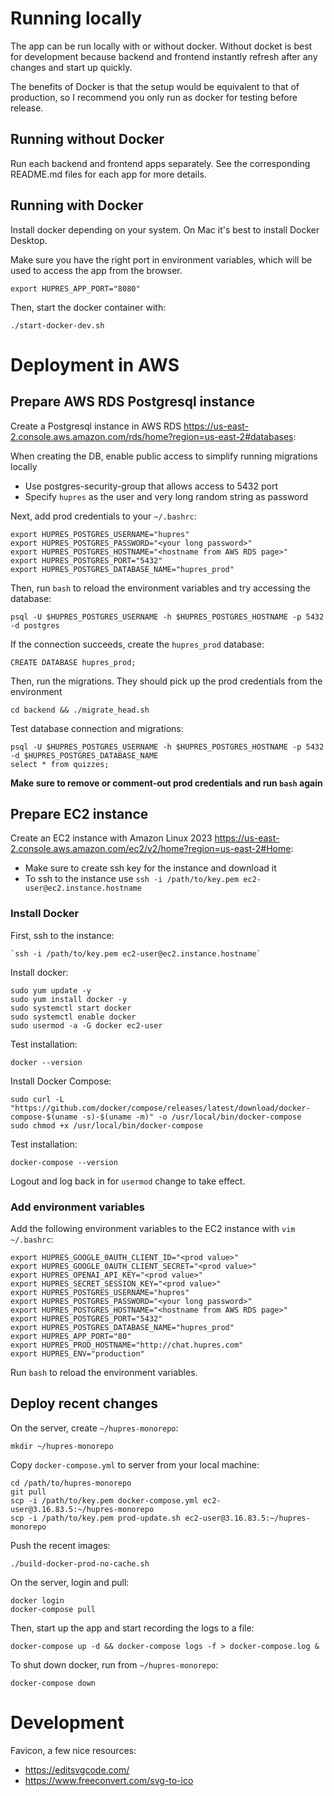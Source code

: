 # Running locally

The app can be run locally with or without docker. Without docket is best for development
because backend and frontend instantly refresh after any changes and start up quickly.

The benefits of Docker is that the setup would be equivalent to that of production, so
I recommend you only run as docker for testing before release.

## Running without Docker

Run each backend and frontend apps separately. See the corresponding README.md
files for each app for more details.

## Running with Docker

Install docker depending on your system. On Mac it's best to install Docker Desktop. 

Make sure you have the right port in environment variables, 
which will be used to access the app from the browser.

    export HUPRES_APP_PORT="8080"

Then, start the docker container with:

    ./start-docker-dev.sh
    
# Deployment in AWS

## Prepare AWS RDS Postgresql instance

Create a Postgresql instance in AWS RDS https://us-east-2.console.aws.amazon.com/rds/home?region=us-east-2#databases:

When creating the DB, enable public access to simplify running migrations locally
  * Use postgres-security-group that allows access to 5432 port
  * Specify `hupres` as the user and very long random string as password

Next, add prod credentials to your `~/.bashrc`:

    export HUPRES_POSTGRES_USERNAME="hupres"
    export HUPRES_POSTGRES_PASSWORD="<your long password>"
    export HUPRES_POSTGRES_HOSTNAME="<hostname from AWS RDS page>"
    export HUPRES_POSTGRES_PORT="5432"
    export HUPRES_POSTGRES_DATABASE_NAME="hupres_prod"

Then, run `bash` to reload the environment variables and try accessing the database:

    psql -U $HUPRES_POSTGRES_USERNAME -h $HUPRES_POSTGRES_HOSTNAME -p 5432 -d postgres
    
If the connection succeeds, create the `hupres_prod` database:

    CREATE DATABASE hupres_prod;

Then, run the migrations. They should pick up the prod credentials from the environment

    cd backend && ./migrate_head.sh

Test database connection and migrations:

    psql -U $HUPRES_POSTGRES_USERNAME -h $HUPRES_POSTGRES_HOSTNAME -p 5432 -d $HUPRES_POSTGRES_DATABASE_NAME
    select * from quizzes;

**Make sure to remove or comment-out prod credentials and run `bash` again**

## Prepare EC2 instance

Create an EC2 instance with Amazon Linux 2023 https://us-east-2.console.aws.amazon.com/ec2/v2/home?region=us-east-2#Home:
* Make sure to create ssh key for the instance and download it
* To ssh to the instance use `ssh -i /path/to/key.pem ec2-user@ec2.instance.hostname`

### Install Docker

First, ssh to the instance:

    `ssh -i /path/to/key.pem ec2-user@ec2.instance.hostname`

Install docker:

    sudo yum update -y
    sudo yum install docker -y
    sudo systemctl start docker
    sudo systemctl enable docker
    sudo usermod -a -G docker ec2-user

Test installation:

    docker --version

Install Docker Compose:

    sudo curl -L "https://github.com/docker/compose/releases/latest/download/docker-compose-$(uname -s)-$(uname -m)" -o /usr/local/bin/docker-compose
    sudo chmod +x /usr/local/bin/docker-compose

Test installation:
    
    docker-compose --version

Logout and log back in for `usermod` change to take effect.

### Add environment variables

Add the following environment variables to the EC2 instance with `vim ~/.bashrc`:

    export HUPRES_GOOGLE_0AUTH_CLIENT_ID="<prod value>"
    export HUPRES_GOOGLE_0AUTH_CLIENT_SECRET="<prod value>"
    export HUPRES_OPENAI_API_KEY="<prod value>"
    export HUPRES_SECRET_SESSION_KEY="<prod value>"
    export HUPRES_POSTGRES_USERNAME="hupres"
    export HUPRES_POSTGRES_PASSWORD="<your long password>"
    export HUPRES_POSTGRES_HOSTNAME="<hostname from AWS RDS page>"
    export HUPRES_POSTGRES_PORT="5432"
    export HUPRES_POSTGRES_DATABASE_NAME="hupres_prod"
    export HUPRES_APP_PORT="80"
    export HUPRES_PROD_HOSTNAME="http://chat.hupres.com"
    export HUPRES_ENV="production"

Run `bash` to reload the environment variables.

## Deploy recent changes

On the server, create `~/hupres-monorepo`:

    mkdir ~/hupres-monorepo

Copy `docker-compose.yml` to server from your local machine:

    cd /path/to/hupres-monorepo
    git pull
    scp -i /path/to/key.pem docker-compose.yml ec2-user@3.16.83.5:~/hupres-monorepo
    scp -i /path/to/key.pem prod-update.sh ec2-user@3.16.83.5:~/hupres-monorepo

Push the recent images:

    ./build-docker-prod-no-cache.sh

On the server, login and pull:

    docker login
    docker-compose pull

Then, start up the app and start recording the logs to a file:

    docker-compose up -d && docker-compose logs -f > docker-compose.log &

To shut down docker, run from `~/hupres-monorepo`:

    docker-compose down

# Development

Favicon, a few nice resources:
* https://editsvgcode.com/
* https://www.freeconvert.com/svg-to-ico

